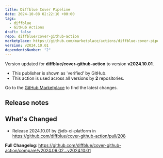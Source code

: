 ```yaml
---
title: Diffblue Cover Pipeline
date: 2024-10-08 02:22:10 +00:00
tags:
  - diffblue
  - GitHub Actions
draft: false
repo: diffblue/cover-github-action
marketplace: https://github.com/marketplace/actions/diffblue-cover-pipeline
version: v2024.10.01
dependentsNumber: "2"
---
```



Version updated for **diffblue/cover-github-action** to version **v2024.10.01**.
- This publisher is shown as 'verified' by GitHub.
- This action is used across all versions by **2** repositories.

Go to the [GitHub Marketplace](https://github.com/marketplace/actions/diffblue-cover-pipeline) to find the latest changes.

## Release notes

## What's Changed
* Release 2024.10.01 by @db-ci-platform in https://github.com/diffblue/cover-github-action/pull/208


**Full Changelog**: https://github.com/diffblue/cover-github-action/compare/v2024.09.02...v2024.10.01
